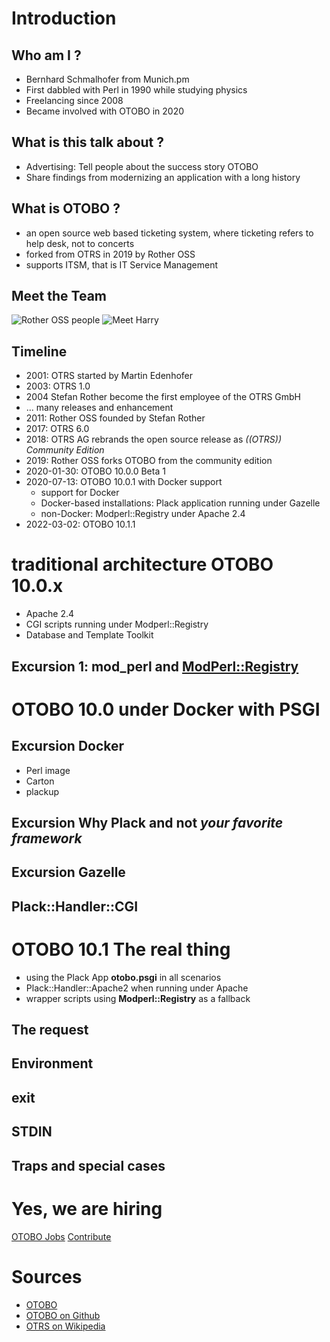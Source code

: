 # Introduction

## Who am I ?

- Bernhard Schmalhofer from Munich.pm
- First dabbled with Perl in 1990 while studying physics
- Freelancing since 2008
- Became involved with OTOBO in 2020

## What is this talk about ?

- Advertising: Tell people about the success story OTOBO
- Share findings from modernizing an application with a long history

## What is OTOBO ?

- an open source web based ticketing system, where ticketing refers to help desk, not to concerts
- forked from OTRS in 2019 by Rother OSS
- supports ITSM, that is IT Service Management

## Meet the Team

![Rother OSS people](https://rother-oss.com/wp-content/uploads/2020/05/Header-rother-OSS-experten-fuer-die-otrs-community-edition-1500x630.jpg)
![Meet Harry](https://otobo.de/wp-content/uploads/2020/07/OTOBO-Login-495x400.png)


## Timeline

- 2001: OTRS started by Martin Edenhofer
- 2003: OTRS 1.0
- 2004 Stefan Rother become the first employee of the OTRS GmbH
- ... many releases and enhancement
- 2011: Rother OSS founded by Stefan Rother
- 2017: OTRS 6.0
- 2018: OTRS AG rebrands the open source release as _((OTRS)) Community Edition_
- 2019: Rother OSS forks OTOBO from the community edition
- 2020-01-30: OTOBO 10.0.0 Beta 1
- 2020-07-13: OTOBO 10.0.1 with Docker support
  - support for Docker
  - Docker-based installations: Plack application running under Gazelle
  - non-Docker: Modperl::Registry under Apache 2.4
- 2022-03-02: OTOBO 10.1.1
 

# traditional architecture OTOBO 10.0.x

- Apache 2.4
- CGI scripts running under Modperl::Registry
- Database and Template Toolkit

## Excursion 1: mod_perl and [ModPerl::Registry](modperl_registry.md)

# OTOBO 10.0 under Docker with PSGI

## Excursion Docker

- Perl image
- Carton
- plackup

## Excursion Why Plack and not *your favorite framework*

## Excursion Gazelle

## Plack::Handler::CGI

# OTOBO 10.1 The real thing

- using the Plack App **otobo.psgi** in all scenarios
- Plack::Handler::Apache2 when running under Apache
- wrapper scripts using **Modperl::Registry** as a fallback

## The request

## Environment

## exit

## STDIN

## Traps and special cases

# Yes, we are hiring

[OTOBO Jobs](https://otobo.de/de/jobs/)
[Contribute](https://otobo.de/de/community/)

# Sources

- [OTOBO](https://otobo.de/de/community/)
- [OTOBO on Github](https://github.com/RotherOSS/otobo)
- [OTRS on Wikipedia](https://de.wikipedia.org/wiki/OTRS)
